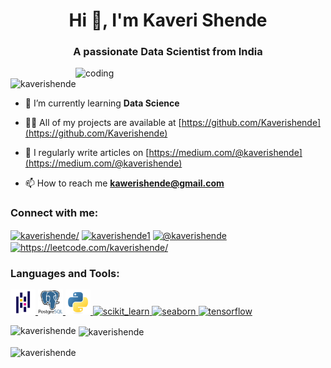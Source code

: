 <h1 align="center">Hi 👋, I'm Kaveri Shende</h1>
<h3 align="center">A passionate Data Scientist from India</h3>

<img align = "right" alt = "coding" width ="400" src = "https://mir-s3-cdn-cf.behance.net/project_modules/disp/601014116770475.6068beff4640a.gif">

<p align="left"> <img src="https://komarev.com/ghpvc/?username=kaverishende&label=Profile%20views&color=0e75b6&style=flat" alt="kaverishende" /> </p>

- 🌱 I’m currently learning **Data Science**

- 👨‍💻 All of my projects are available at [https://github.com/Kaverishende](https://github.com/Kaverishende)

- 📝 I regularly write articles on [https://medium.com/@kaverishende](https://medium.com/@kaverishende)

- 📫 How to reach me **kawerishende@gmail.com**

<h3 align="left">Connect with me:</h3>
<p align="left">
<a href="https://linkedin.com/in/kaverishende/" target="blank"><img align="center" src="https://raw.githubusercontent.com/rahuldkjain/github-profile-readme-generator/master/src/images/icons/Social/linked-in-alt.svg" alt="kaverishende/" height="30" width="40" /></a>
<a href="https://kaggle.com/kaverishende1" target="blank"><img align="center" src="https://raw.githubusercontent.com/rahuldkjain/github-profile-readme-generator/master/src/images/icons/Social/kaggle.svg" alt="kaverishende1" height="30" width="40" /></a>
<a href="https://medium.com/@kaverishende" target="blank"><img align="center" src="https://raw.githubusercontent.com/rahuldkjain/github-profile-readme-generator/master/src/images/icons/Social/medium.svg" alt="@kaverishende" height="30" width="40" /></a>
<a href="https://www.leetcode.com/https://leetcode.com/kaverishende/" target="blank"><img align="center" src="https://raw.githubusercontent.com/rahuldkjain/github-profile-readme-generator/master/src/images/icons/Social/leet-code.svg" alt="https://leetcode.com/kaverishende/" height="30" width="40" /></a>
</p>

<h3 align="left">Languages and Tools:</h3>
<p align="left"> <a href="https://pandas.pydata.org/" target="_blank" rel="noreferrer"> <img src="https://raw.githubusercontent.com/devicons/devicon/2ae2a900d2f041da66e950e4d48052658d850630/icons/pandas/pandas-original.svg" alt="pandas" width="40" height="40"/> </a> <a href="https://www.postgresql.org" target="_blank" rel="noreferrer"> <img src="https://raw.githubusercontent.com/devicons/devicon/master/icons/postgresql/postgresql-original-wordmark.svg" alt="postgresql" width="40" height="40"/> </a> <a href="https://www.python.org" target="_blank" rel="noreferrer"> <img src="https://raw.githubusercontent.com/devicons/devicon/master/icons/python/python-original.svg" alt="python" width="40" height="40"/> </a> <a href="https://scikit-learn.org/" target="_blank" rel="noreferrer"> <img src="https://upload.wikimedia.org/wikipedia/commons/0/05/Scikit_learn_logo_small.svg" alt="scikit_learn" width="40" height="40"/> </a> <a href="https://seaborn.pydata.org/" target="_blank" rel="noreferrer"> <img src="https://seaborn.pydata.org/_images/logo-mark-lightbg.svg" alt="seaborn" width="40" height="40"/> </a> <a href="https://www.tensorflow.org" target="_blank" rel="noreferrer"> <img src="https://www.vectorlogo.zone/logos/tensorflow/tensorflow-icon.svg" alt="tensorflow" width="40" height="40"/> </a> </p>

<p><img align="left" src="https://github-readme-stats.vercel.app/api/top-langs?username=kaverishende&show_icons=true&locale=en&layout=compact" alt="kaverishende" /></p>

<p>&nbsp;<img align="center" src="https://github-readme-stats.vercel.app/api?username=kaverishende&show_icons=true&locale=en" alt="kaverishende" /></p>

<p><img align="center" src="https://github-readme-streak-stats.herokuapp.com/?user=kaverishende&" alt="kaverishende" /></p>

